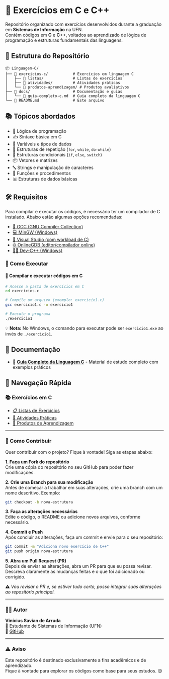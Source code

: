 # 🧩 Exercícios em C e C++

Repositório organizado com exercícios desenvolvidos durante a graduação em **Sistemas de Informação** na UFN.  
Contém códigos em **C** e **C++**, voltados ao aprendizado de lógica de programação e estruturas fundamentais das linguagens.

## 📁 Estrutura do Repositório

```
📦 Linguagem-C/
├── 📂 exercicios-c/           # Exercícios em linguagem C
│   ├── 📂 listas/             # Listas de exercícios
│   ├── 📂 atividades/         # Atividades práticas
│   └── 📂 produtos-aprendizagem/ # Produtos avaliativos
├── 📂 docs/                   # Documentação e guias
│   └── 📄 guia-completo-c.md  # Guia completo da linguagem C
└── 📄 README.md               # Este arquivo
```

## 📚 Tópicos abordados

- 🧠 Lógica de programação
- ✍️ Sintaxe básica em C
- 🔢 Variáveis e tipos de dados  
- 🔁 Estruturas de repetição (`for`, `while`, `do-while`) 
- 🔀 Estruturas condicionais (`if`, `else`, `switch`)  
- 📦 Vetores e matrizes
- 🔤 Strings e manipulação de caracteres
- 🧮 Funções e procedimentos
- 📊 Estruturas de dados básicas

## 🛠️ Requisitos

Para compilar e executar os códigos, é necessário ter um compilador de C instalado. Abaixo estão algumas opções recomendadas:

- [🔧 GCC (GNU Compiler Collection)](https://gcc.gnu.org/install/)  
- [💻 MinGW (Windows)](https://sourceforge.net/projects/mingw/)  
- [🧰 Visual Studio (com workload de C)](https://visualstudio.microsoft.com/pt-br/)  
- [🌐 OnlineGDB (editor/compilador online)](https://www.onlinegdb.com/)  
- [👨‍💻 Dev-C++ (Windows)](https://sourceforge.net/projects/orwelldevcpp/)  


### 🚀 Como Executar

#### 🚀 Compilar e executar códigos em C

```bash
# Acesse a pasta de exercícios em C
cd exercicios-c

# Compile um arquivo (exemplo: exercicio1.c)
gcc exercicio1.c -o exercicio1

# Execute o programa
./exercicio1
```


💡 **Nota:** No Windows, o comando para executar pode ser `exercicio1.exe` ao invés de `./exercicio1`.

## 📖 Documentação

- 📄 **[Guia Completo da Linguagem C](docs/guia-completo-c.md)** - Material de estudo completo com exemplos práticos

## 🎯 Navegação Rápida

### 📚 Exercícios em C
- [📋 Listas de Exercícios](exercicios-c/listas/)
- [📝 Atividades Práticas](exercicios-c/atividades/)
- [🎯 Produtos de Aprendizagem](exercicios-c/produtos-aprendizagem/)

---

### 🤝 Como Contribuir

Quer contribuir com o projeto? Fique à vontade! Siga as etapas abaixo:

**1. Faça um Fork do repositório**  
Crie uma cópia do repositório no seu GitHub para poder fazer modificações.

**2. Crie uma Branch para sua modificação**  
Antes de começar a trabalhar em suas alterações, crie uma branch com um nome descritivo. Exemplo:

```bash
git checkout -b nova-estrutura
```

**3. Faça as alterações necessárias**  
Edite o código, o README ou adicione novos arquivos, conforme necessário.

**4. Commit e Push**  
Após concluir as alterações, faça um commit e envie para o seu repositório:

```bash
git commit -m "Adiciona novo exercício de C++"
git push origin nova-estrutura
```

**5. Abra um Pull Request (PR)**  
Depois de enviar as alterações, abra um PR para que eu possa revisar. Descreva claramente as mudanças feitas e o que foi adicionado ou corrigido.

⚠️ *Vou revisar o PR e, se estiver tudo certo, posso integrar suas alterações ao repositório principal.*

---

### 👨‍💻 Autor

**Vinícius Savian de Arruda**  
📘 Estudante de Sistemas de Informação (UFN)  
🔗 [GitHub](https://github.com/ViniciusSavianDeArruda)

---

### ⚠️ Aviso

Este repositório é destinado exclusivamente a fins acadêmicos e de aprendizado.  
Fique à vontade para explorar os códigos como base para seus estudos. 😊
